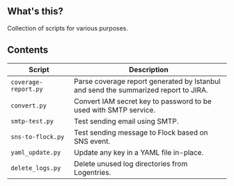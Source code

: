 ## What's this?
Collection of scripts for various purposes.

## Contents
Script | Description
--- | ---
`coverage-report.py` | Parse coverage report generated by Istanbul and send the summarized report to JIRA.
`convert.py` | Convert IAM secret key to password to be used with SMTP service.
`smtp-test.py` | Test sending email using SMTP.
`sns-to-flock.py` | Test sending message to Flock based on SNS event.
`yaml_update.py`| Update any key in a YAML file in-place.
`delete_logs.py` | Delete unused log directories from Logentries.